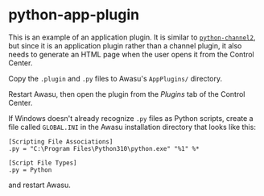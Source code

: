 # python-app-plugin

This is an example of an application plugin. It is similar to [`python-channel2`](../python-channel2/), but since it is an application plugin rather than a channel plugin, it also needs to generate an HTML page when the user opens it from the Control Center.

Copy the `.plugin` and `.py` files to Awasu's `AppPlugins/` directory.

Restart Awasu, then open the plugin from the *Plugins* tab of the Control Center.

If Windows doesn't already recognize `.py` files as Python scripts, create a file called `GLOBAL.INI` in the Awasu installation directory that looks like this:
```
[Scripting File Associations]
.py = "C:\Program Files\Python310\python.exe" "%1" %*

[Script File Types]
.py = Python
```
and restart Awasu.
